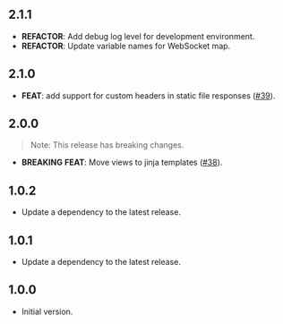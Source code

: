 ## 2.1.1

 - **REFACTOR**: Add debug log level for development environment.
 - **REFACTOR**: Update variable names for WebSocket map.

## 2.1.0

 - **FEAT**: add support for custom headers in static file responses ([#39](https://github.com/dartarcade/arcade/issues/39)).

## 2.0.0

> Note: This release has breaking changes.

 - **BREAKING** **FEAT**: Move views to jinja templates ([#38](https://github.com/dartarcade/arcade/issues/38)).

## 1.0.2

 - Update a dependency to the latest release.

## 1.0.1

 - Update a dependency to the latest release.

## 1.0.0

- Initial version.
